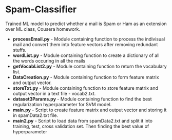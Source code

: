 # Spam-Classifier

Trained ML model to predict whether a mail is Spam or Ham as an extension over ML class, Cousera homework.

<ul>
<li><b>processEmail.py</b> - Module containing function to process the indivisual mail and convert them into feature vectors after removing redundant stuffs.</li>
<li><b>wordList.py</b> - Module containing function to create a dictionary of all the words occuring in all the mails</li>
<li><b>getVocabList2.py</b> - Module containing function to return the vocabulary list.</li>
<li><b>DataCreation.py</b> - Module containing function to form feature matrix and output vector.</li>
<li><b>storeTxt.py</b> - Module containing function to store feature matrix and output vector in a text file - vocab2.txt.</li>
<li><b>dataset3Params.py</b> - Module containing function to find the best regularization hyperparameter for SVM model.</li>
<li><b>main.py</b> - Script to create feature matrix and output vector and storing it in spamData2.txt file.</li>
<li><b>main2.py</b> - Script to load data from spamData2.txt and split it into training, test, cross validation set. Then finding the best value of hyperparameter</li>
</ul>
